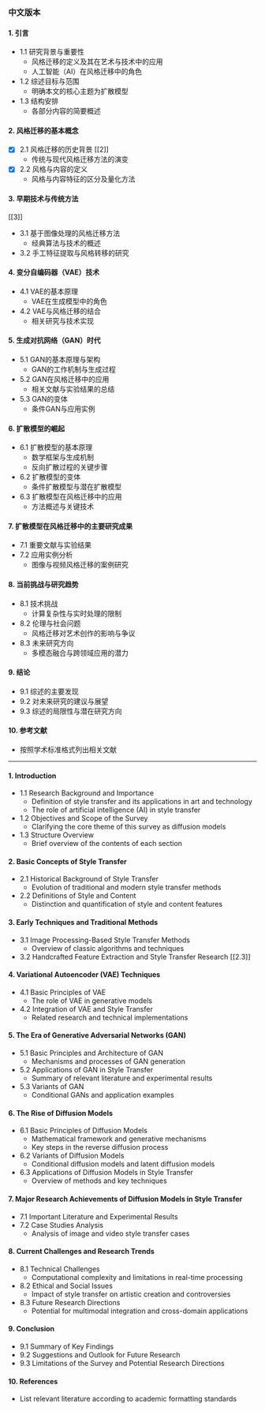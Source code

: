 ### 中文版本

#### 1. 引言
   - 1.1 研究背景与重要性
     - 风格迁移的定义及其在艺术与技术中的应用
     - 人工智能（AI）在风格迁移中的角色
   - 1.2 综述目标与范围
     - 明确本文的核心主题为扩散模型
   - 1.3 结构安排
     - 各部分内容的简要概述

#### 2. 风格迁移的基本概念
   - [x] 2.1 风格迁移的历史背景
    [[2]]
	 -  传统与现代风格迁移方法的演变
   - [x] 2.2 风格与内容的定义
     - 风格与内容特征的区分及量化方法

#### 3. 早期技术与传统方法

[[3]]

   - 3.1 基于图像处理的风格迁移方法
     - 经典算法与技术的概述
   - 3.2 手工特征提取与风格转移的研究

#### 4. 变分自编码器（VAE）技术

   - 4.1 VAE的基本原理
     - VAE在生成模型中的角色
   - 4.2 VAE与风格迁移的结合
     - 相关研究与技术实现

#### 5. 生成对抗网络（GAN）时代
   - 5.1 GAN的基本原理与架构
     - GAN的工作机制与生成过程
   - 5.2 GAN在风格迁移中的应用
     - 相关文献与实验结果的总结
   - 5.3 GAN的变体
     - 条件GAN与应用实例

#### 6. 扩散模型的崛起
   - 6.1 扩散模型的基本原理
     - 数学框架与生成机制
     - 反向扩散过程的关键步骤
   - 6.2 扩散模型的变体
     - 条件扩散模型与潜在扩散模型
   - 6.3 扩散模型在风格迁移中的应用
     - 方法概述与关键技术

#### 7. 扩散模型在风格迁移中的主要研究成果
   - 7.1 重要文献与实验结果
   - 7.2 应用实例分析
     - 图像与视频风格迁移的案例研究

#### 8. 当前挑战与研究趋势
   - 8.1 技术挑战
     - 计算复杂性与实时处理的限制
   - 8.2 伦理与社会问题
     - 风格迁移对艺术创作的影响与争议
   - 8.3 未来研究方向
     - 多模态融合与跨领域应用的潜力

#### 9. 结论
   - 9.1 综述的主要发现
   - 9.2 对未来研究的建议与展望
   - 9.3 综述的局限性与潜在研究方向

#### 10. 参考文献
   - 按照学术标准格式列出相关文献

---


#### 1. Introduction
   - 1.1 Research Background and Importance
     - Definition of style transfer and its applications in art and technology
     - The role of artificial intelligence (AI) in style transfer
   - 1.2 Objectives and Scope of the Survey
     - Clarifying the core theme of this survey as diffusion models
   - 1.3 Structure Overview
     - Brief overview of the contents of each section

#### 2. Basic Concepts of Style Transfer
   - 2.1 Historical Background of Style Transfer
     - Evolution of traditional and modern style transfer methods
   - 2.2 Definitions of Style and Content
     - Distinction and quantification of style and content features

#### 3. Early Techniques and Traditional Methods
   - 3.1 Image Processing-Based Style Transfer Methods
     - Overview of classic algorithms and techniques
   - 3.2 Handcrafted Feature Extraction and Style Transfer Research
[[2.3]]
#### 4. Variational Autoencoder (VAE) Techniques
   - 4.1 Basic Principles of VAE
     - The role of VAE in generative models
   - 4.2 Integration of VAE and Style Transfer
     - Related research and technical implementations

#### 5. The Era of Generative Adversarial Networks (GAN)
   - 5.1 Basic Principles and Architecture of GAN
     - Mechanisms and processes of GAN generation
   - 5.2 Applications of GAN in Style Transfer
     - Summary of relevant literature and experimental results
   - 5.3 Variants of GAN
     - Conditional GANs and application examples

#### 6. The Rise of Diffusion Models
   - 6.1 Basic Principles of Diffusion Models
     - Mathematical framework and generative mechanisms
     - Key steps in the reverse diffusion process
   - 6.2 Variants of Diffusion Models
     - Conditional diffusion models and latent diffusion models
   - 6.3 Applications of Diffusion Models in Style Transfer
     - Overview of methods and key techniques

#### 7. Major Research Achievements of Diffusion Models in Style Transfer
   - 7.1 Important Literature and Experimental Results
   - 7.2 Case Studies Analysis
     - Analysis of image and video style transfer cases

#### 8. Current Challenges and Research Trends
   - 8.1 Technical Challenges
     - Computational complexity and limitations in real-time processing
   - 8.2 Ethical and Social Issues
     - Impact of style transfer on artistic creation and controversies
   - 8.3 Future Research Directions
     - Potential for multimodal integration and cross-domain applications

#### 9. Conclusion
   - 9.1 Summary of Key Findings
   - 9.2 Suggestions and Outlook for Future Research
   - 9.3 Limitations of the Survey and Potential Research Directions

#### 10. References
   - List relevant literature according to academic formatting standards
